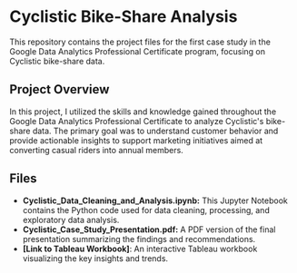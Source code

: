 # Cyclistic Bike-Share Analysis

This repository contains the project files for the first case study in the Google Data Analytics Professional Certificate program, focusing on Cyclistic bike-share data.

## Project Overview

In this project, I utilized the skills and knowledge gained throughout the Google Data Analytics Professional Certificate to analyze Cyclistic's bike-share data. The primary goal was to understand customer behavior and provide actionable insights to support marketing initiatives aimed at converting casual riders into annual members.

## Files

* **Cyclistic_Data_Cleaning_and_Analysis.ipynb:** This Jupyter Notebook contains the Python code used for data cleaning, processing, and exploratory data analysis.
* **Cyclistic_Case_Study_Presentation.pdf:** A PDF version of the final presentation summarizing the findings and recommendations.
* **[Link to Tableau Workbook]**: An interactive Tableau workbook visualizing the key insights and trends.
